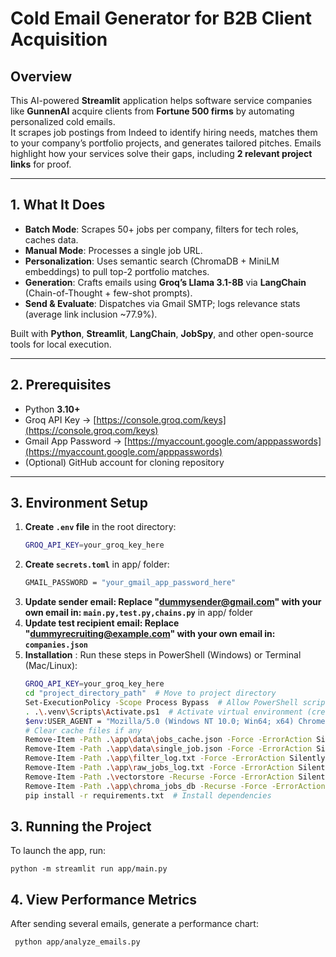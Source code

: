 # Cold Email Generator for B2B Client Acquisition

## Overview

This AI-powered **Streamlit** application helps software service companies like **GunnenAI** acquire clients from **Fortune 500 firms** by automating personalized cold emails.  
It scrapes job postings from Indeed to identify hiring needs, matches them to your company’s portfolio projects, and generates tailored pitches.
Emails highlight how your services solve their gaps, including **2 relevant project links** for proof.

---

## 1. What It Does

- **Batch Mode**: Scrapes 50+ jobs per company, filters for tech roles, caches data.  
- **Manual Mode**: Processes a single job URL.  
- **Personalization**: Uses semantic search (ChromaDB + MiniLM embeddings) to pull top-2 portfolio matches.  
- **Generation**: Crafts emails using **Groq’s Llama 3.1-8B** via **LangChain** (Chain-of-Thought + few-shot prompts).  
- **Send & Evaluate**: Dispatches via Gmail SMTP; logs relevance stats (average link inclusion ~77.9%).  

Built with **Python**, **Streamlit**, **LangChain**, **JobSpy**, and other open-source tools for local execution.

---

## 2. Prerequisites

- Python **3.10+**
- Groq API Key → [https://console.groq.com/keys](https://console.groq.com/keys)
- Gmail App Password → [https://myaccount.google.com/apppasswords](https://myaccount.google.com/apppasswords)
- (Optional) GitHub account for cloning repository

---

## 3. Environment Setup

1. **Create `.env` file** in the root directory:
   ```bash
   GROQ_API_KEY=your_groq_key_here
2. **Create `secrets.toml`** in app/ folder:
   ```bash
   GMAIL_PASSWORD = "your_gmail_app_password_here"
3. **Update sender email:  Replace "dummysender@gmail.com" with your own email in: `main.py,test.py,chains.py`** in app/ folder
4. **Update test recipient email:  Replace "dummyrecruiting@example.com" with your own email in: `companies.json`**
5. **Installation** : Run these steps in PowerShell (Windows) or Terminal (Mac/Linux):
   ```bash
   GROQ_API_KEY=your_groq_key_here
   cd "project_directory_path"  # Move to project directory
   Set-ExecutionPolicy -Scope Process Bypass  # Allow PowerShell scripts (Windows only)
   . .\.venv\Scripts\Activate.ps1  # Activate virtual environment (create if missing: python -m venv .venv)
   $env:USER_AGENT = "Mozilla/5.0 (Windows NT 10.0; Win64; x64) Chrome/120"  # Set user agent for scraping
   # Clear cache files if any
   Remove-Item -Path .\app\data\jobs_cache.json -Force -ErrorAction SilentlyContinue
   Remove-Item -Path .\app\data\single_job.json -Force -ErrorAction SilentlyContinue
   Remove-Item -Path .\app\filter_log.txt -Force -ErrorAction SilentlyContinue
   Remove-Item -Path .\app\raw_jobs_log.txt -Force -ErrorAction SilentlyContinue
   Remove-Item -Path .\vectorstore -Recurse -Force -ErrorAction SilentlyContinue
   Remove-Item -Path .\app\chroma_jobs_db -Recurse -Force -ErrorAction SilentlyContinue
   pip install -r requirements.txt  # Install dependencies
## 3. Running the Project
To launch the app, run: 
```
python -m streamlit run app/main.py
```


## 4. View Performance Metrics
After sending several emails, generate a performance chart:
```
 python app/analyze_emails.py
```





   

